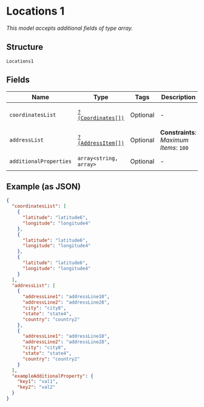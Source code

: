 
# Locations 1

*This model accepts additional fields of type array.*

## Structure

`Locations1`

## Fields

| Name | Type | Tags | Description | Getter | Setter |
|  --- | --- | --- | --- | --- | --- |
| `coordinatesList` | [`?(Coordinates[])`](../../doc/models/coordinates.md) | Optional | - | getCoordinatesList(): ?array | setCoordinatesList(?array coordinatesList): void |
| `addressList` | [`?(AddressItem[])`](../../doc/models/address-item.md) | Optional | **Constraints**: *Maximum Items*: `100` | getAddressList(): ?array | setAddressList(?array addressList): void |
| `additionalProperties` | `array<string, array>` | Optional | - | findAdditionalProperty(string key): array | additionalProperty(string key, array value): void |

## Example (as JSON)

```json
{
  "coordinatesList": [
    {
      "latitude": "latitude6",
      "longitude": "longitude4"
    },
    {
      "latitude": "latitude6",
      "longitude": "longitude4"
    },
    {
      "latitude": "latitude6",
      "longitude": "longitude4"
    }
  ],
  "addressList": [
    {
      "addressLine1": "addressLine10",
      "addressLine2": "addressLine28",
      "city": "city8",
      "state": "state4",
      "country": "country2"
    },
    {
      "addressLine1": "addressLine10",
      "addressLine2": "addressLine28",
      "city": "city8",
      "state": "state4",
      "country": "country2"
    }
  ],
  "exampleAdditionalProperty": {
    "key1": "val1",
    "key2": "val2"
  }
}
```

